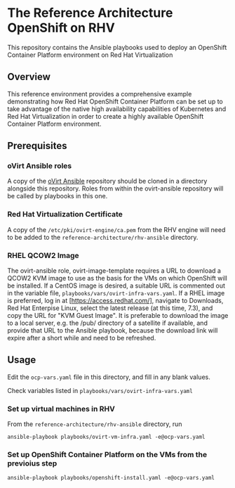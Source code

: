 # The Reference Architecture OpenShift on RHV
This repository contains the Ansible playbooks used to deploy 
an OpenShift Container Platform environment on Red Hat Virtualization

## Overview
This reference environment provides a comprehensive example demonstrating how Red Hat OpenShift Container Platform
can be set up to take advantage of the native high availability capabilities of Kubernetes and Red Hat Virtualization
in order to create a highly available OpenShift Container Platform environment.

## Prerequisites

### oVirt Ansible roles
A copy of the [oVirt Ansible](https://github.com/ovirt/ovirt-ansible) repository should be cloned in a directory
alongside this repository. Roles from within the ovirt-ansible repository will be called by playbooks in this one.

### Red Hat Virtualization Certificate
A copy of the `/etc/pki/ovirt-engine/ca.pem` from the RHV engine will need to be added to the
`reference-architecture/rhv-ansible` directory.

### RHEL QCOW2 Image
The ovirt-ansible role, ovirt-image-template requires a URL to download a QCOW2 KVM image to use as
the basis for the VMs on which OpenShift will be installed. If a CentOS image is desired, a suitable
URL is commented out in the variable file, `playbooks/vars/ovirt-infra-vars.yaml`. If a RHEL image
is preferred, log in at [https://access.redhat.com/], navigate to Downloads, Red Hat Enterpise Linux,
select the latest release (at this time, 7.3), and copy the URL for "KVM Guest Image". It is
preferable to download the image to a local server, e.g. the /pub/ directory of a satellite if
available, and provide that URL to the Ansible playbook, because the download link will expire
after a short while and need to be refreshed.

## Usage

Edit the `ocp-vars.yaml` file in this directory, and fill in any blank values.

Check variables listed in `playbooks/vars/ovirt-infra-vars.yaml`

### Set up virtual machines in RHV
From the `reference-architecture/rhv-ansible` directory, run

```
ansible-playbook playbooks/ovirt-vm-infra.yaml -e@ocp-vars.yaml
```

### Set up OpenShift Container Platform on the VMs from the previoius step

```
ansible-playbook playbooks/openshift-install.yaml -e@ocp-vars.yaml
```


